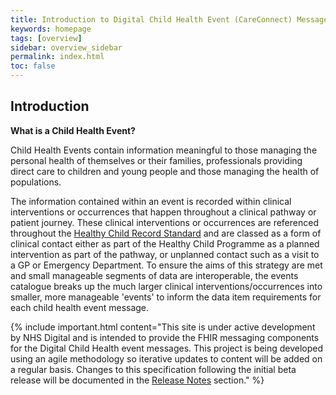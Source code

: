 ```yaml
---
title: Introduction to Digital Child Health Event (CareConnect) Messages 
keywords: homepage
tags: [overview]
sidebar: overview_sidebar
permalink: index.html
toc: false
---
```


## Introduction ##

**What is a Child Health Event?**

Child Health Events contain information meaningful to those managing the personal health of themselves or their families, professionals providing direct care to children and young people and those managing the health of populations.

The information contained within an event is recorded within clinical interventions or occurrences that happen throughout a clinical pathway or patient journey. These clinical interventions or occurrences are referenced throughout the [Healthy Child Record Standard](https://theprsb.org/standards/healthychildrecord/) and are classed as a form of clinical contact either as part of the Healthy Child Programme as a planned intervention as part of the pathway, or unplanned contact such as a visit to a GP or Emergency Department. To ensure the aims of this strategy are met and small manageable segments of data are interoperable, the events catalogue breaks up the much larger clinical interventions/occurrences into smaller, more manageable 'events' to inform the data item requirements for each child health event message.

{% include important.html content="This site is under active development by NHS Digital and is intended to provide the FHIR messaging components for the Digital Child Health event messages. This project is being developed using an agile methodology so iterative updates to content will be added on a regular basis. Changes to this specification following the initial beta release will be documented in the [Release Notes](overview_release_notes.html) section." %}
 